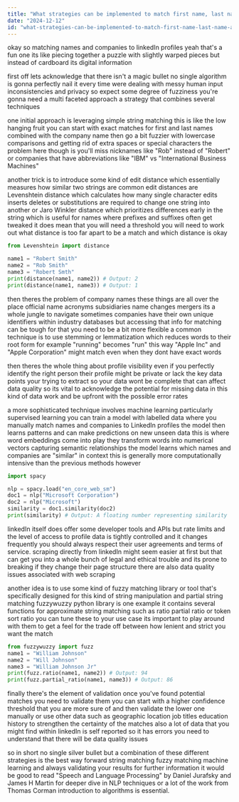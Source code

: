 ```yaml
---
title: "What strategies can be implemented to match first name, last name, and company data with public LinkedIn profiles? (Teaching point: Discusses algorithms for data matching and validation.)"
date: "2024-12-12"
id: "what-strategies-can-be-implemented-to-match-first-name-last-name-and-company-data-with-public-linkedin-profiles-teaching-point-discusses-algorithms-for-data-matching-and-validation"
---
```


okay so matching names and companies to linkedIn profiles yeah that's a fun one its like piecing together a puzzle with slightly warped pieces but instead of cardboard its digital information

first off lets acknowledge that there isn't a magic bullet no single algorithm is gonna perfectly nail it every time were dealing with messy human input inconsistencies and privacy so expect some degree of fuzziness you're gonna need a multi faceted approach a strategy that combines several techniques

one initial approach is leveraging simple string matching this is like the low hanging fruit you can start with exact matches for first and last names combined with the company name then go a bit fuzzier with lowercase comparisons and getting rid of extra spaces or special characters the problem here though is you'll miss nicknames like "Rob" instead of "Robert" or companies that have abbreviations like "IBM" vs "International Business Machines"

another trick is to introduce some kind of edit distance which essentially measures how similar two strings are common edit distances are Levenshtein distance which calculates how many single character edits inserts deletes or substitutions are required to change one string into another or Jaro Winkler distance which prioritizes differences early in the string which is useful for names where prefixes and suffixes often get tweaked it does mean that you will need a threshold you will need to work out what distance is too far apart to be a match and which distance is okay

```python
from Levenshtein import distance

name1 = "Robert Smith"
name2 = "Rob Smith"
name3 = "Robert Smth"
print(distance(name1, name2)) # Output: 2
print(distance(name1, name3)) # Output: 1
```

then theres the problem of company names these things are all over the place official name acronyms subsidiaries name changes mergers its a whole jungle to navigate sometimes companies have their own unique identifiers within industry databases but accessing that info for matching can be tough for that you need to be a bit more flexible a common technique is to use stemming or lemmatization which reduces words to their root form for example "running" becomes "run" this way "Apple Inc" and "Apple Corporation" might match even when they dont have exact words

then theres the whole thing about profile visibility even if you perfectly identify the right person their profile might be private or lack the key data points your trying to extract so your data wont be complete that can affect data quality so its vital to acknowledge the potential for missing data in this kind of data work and be upfront with the possible error rates

a more sophisticated technique involves machine learning particularly supervised learning you can train a model with labelled data where you manually match names and companies to LinkedIn profiles the model then learns patterns and can make predictions on new unseen data this is where word embeddings come into play they transform words into numerical vectors capturing semantic relationships the model learns which names and companies are "similar" in context this is generally more computationally intensive than the previous methods however

```python
import spacy

nlp = spacy.load("en_core_web_sm")
doc1 = nlp("Microsoft Corporation")
doc2 = nlp("Microsoft")
similarity = doc1.similarity(doc2)
print(similarity) # Output: A floating number representing similarity
```

linkedIn itself does offer some developer tools and APIs but rate limits and the level of access to profile data is tightly controlled and it changes frequently you should always respect their user agreements and terms of service. scraping directly from linkedIn might seem easier at first but that can get you into a whole bunch of legal and ethical trouble and its prone to breaking if they change their page structure there are also data quality issues associated with web scraping

another idea is to use some kind of fuzzy matching library or tool that's specifically designed for this kind of string manipulation and partial string matching fuzzywuzzy python library is one example it contains several functions for approximate string matching such as ratio partial ratio or token sort ratio you can tune these to your use case its important to play around with them to get a feel for the trade off between how lenient and strict you want the match

```python
from fuzzywuzzy import fuzz
name1 = "William Johnson"
name2 = "Will Johnson"
name3 = "William Johnson Jr"
print(fuzz.ratio(name1, name2)) # Output: 94
print(fuzz.partial_ratio(name1, name3)) # Output: 86
```

finally there's the element of validation once you've found potential matches you need to validate them you can start with a higher confidence threshold that you are more sure of and then validate the lower one manually or use other data such as geographic location job titles education history to strengthen the certainty of the matches also a lot of data that you might find within linkedIn is self reported so it has errors you need to understand that there will be data quality issues

so in short no single silver bullet but a combination of these different strategies is the best way forward string matching fuzzy matching machine learning and always validating your results for further information it would be good to read "Speech and Language Processing" by Daniel Jurafsky and James H Martin for deeper dive in NLP techniques or a lot of the work from Thomas Corman introduction to algorithms is essential.

